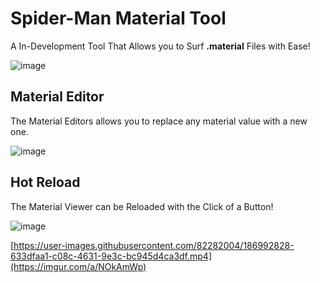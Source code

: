 # Spider-Man Material Tool

A In-Development Tool That Allows you to Surf **.material** Files with Ease!

![image](https://user-images.githubusercontent.com/82282004/186992100-fb56f777-48b2-411b-bf3b-3c7829702cf5.png)

## Material Editor

The Material Editors allows you to replace any material value with a new one.

![image](https://user-images.githubusercontent.com/82282004/186992152-a10a050a-bc6a-4739-98a6-ceb9008aae69.png)

## Hot Reload

The Material Viewer can be Reloaded with the Click of a Button!

![image](https://user-images.githubusercontent.com/82282004/186992237-8dc342eb-151a-4ba7-a445-1bf81e50fe63.png)

[https://user-images.githubusercontent.com/82282004/186992828-633dfaa1-c08c-4631-9e3c-bc945d4ca3df.mp4](https://imgur.com/a/NOkAmWp)

